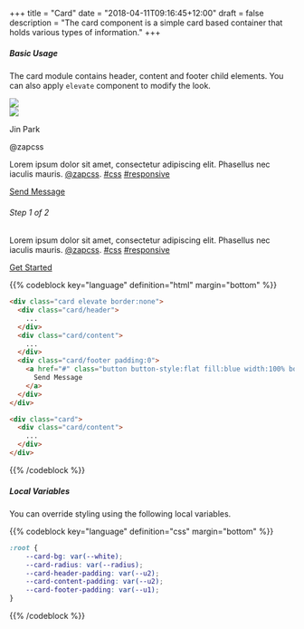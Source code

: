 +++
title = "Card"
date = "2018-04-11T09:16:45+12:00"
draft = false
description = "The card component is a simple card based container that holds various types of information."
+++

##### Basic Usage

The card module contains header, content and footer child elements. You can also apply `elevate` component to modify the look.

<div class="row row-gutter:2 margin-bottom:6 margin-top:4">
  <div class="column:12 column@sm:6">
    <div class="card elevate border:none margin-bottom:6">
      <div class="card/header padding:0">
        <img src="https://i.imgur.com/Ig4qpjc.jpg" class="media">
      </div>
      <div class="card/content border-bottom">
        <div class="row:media margin-bottom:6">
          <div class="column margin-right:2">
            <img src="https://pbs.twimg.com/profile_images/803356024690216960/CH3i813s_400x400.jpg" class="media border-radius:round media-size:2 fill:primary">
          </div>
          <div class="column display:flex align-item:middle">
            <div>
              <p class="margin:0 font-weight:medium color:black font-height:0">Jin Park</p>
              <span class="font-size:tiny font-height:0">@zapcss</span>
            </div>
          </div>
        </div>
        <p>
          Lorem ipsum dolor sit amet, consectetur adipiscing elit. Phasellus nec iaculis mauris. <a href="#">@zapcss</a>. <a href="#">#css</a> <a href="#">#responsive</a>
        </p>
      </div>
      <div class="card/footer padding:0">
        <a href="#" class="button button-style:flat fill:blue width:100% border-radius:sharp border-radius-bottom">
          Send Message
        </a>
      </div>
    </div>
  </div>
  <div class="column:12 column@sm:6">
    <div class="card border-style:radius margin-bottom:6">
      <div class="card/content">
        <h6 class="font font-weight:medium margin-bottom:6">Step 1 of 2</h6>
        <p>Lorem ipsum dolor sit amet, consectetur adipiscing elit. Phasellus nec iaculis mauris. <a href="#">@zapcss</a>. <a href="#">#css</a> <a href="#">#responsive</a></p>
        <div>
        <a href="#" class="button button-size:2 button-grow:1 fill:blue elevate font-weight:medium">
          Get Started
        </a>
        </div>
      </div>
    </div>
  </div>
</div>

{{% codeblock key="language" definition="html" margin="bottom" %}}
```html
<div class="card elevate border:none">
  <div class="card/header">
    ...
  </div>
  <div class="card/content">
    ...
  </div>
  <div class="card/footer padding:0">
    <a href="#" class="button button-style:flat fill:blue width:100% border-radius:sharp border-radius-bottom">
      Send Message
    </a>
  </div>
</div>

<div class="card">
  <div class="card/content">
    ...
  </div>
</div>
```
{{% /codeblock %}}

##### Local Variables

You can override styling using the following local variables.

{{% codeblock key="language" definition="css" margin="bottom" %}}
```css
:root {
	--card-bg: var(--white);
	--card-radius: var(--radius);
	--card-header-padding: var(--u2);
	--card-content-padding: var(--u2);
	--card-footer-padding: var(--u1);
}
```
{{% /codeblock %}}
